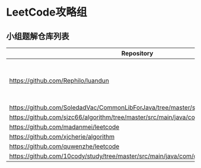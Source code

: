 # LeetCode攻略组

## 小组题解仓库列表

| Repository | Owner | Language | Blog |
| --- | --- | --- | --- |
| <https://github.com/Rephilo/luandun> | [Rephilo](https://github.com/Rephilo) | JAVA, python, Scala大概率写不出来 |  |
| <https://github.com/SoledadVac/CommonLibForJava/tree/master/src/test/java/leetcode> | [liuhuichao](https://leetcode-cn.com/u/plmmlhc/) | JAVA |  |
| <https://github.com/sjzc66/algorithm/tree/master/src/main/java/com/sjzc/javaTest/leetcode> | [zhaochong](https://github.com/sjzc66) | JAVA |  |
| <https://github.com/madanmei/leetcode> | [madanmei](https://github.com/madanmei/leetcode) | JAVA |  |
| <https://github.com/xjcherie/algorithm> | [Cherie](https://github.com/xjcherie) | JAVA |  |
| <https://github.com/quwenzhe/leetcode> | [quwenzhe](https://github.com/quwenzhe/leetcode) | JAVA |  |
| <https://github.com/10cody/study/tree/master/src/main/java/com/cody/study/leetcode> | [Cody](https://github.com/10cody) | JAVA |  |
